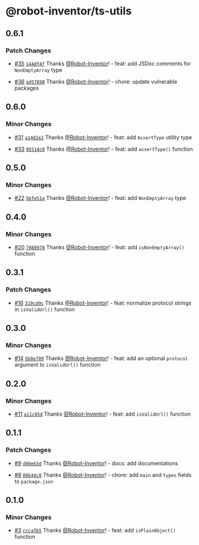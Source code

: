 # @robot-inventor/ts-utils

## 0.6.1

### Patch Changes

- [#35](https://github.com/Robot-Inventor/ts-utils/pull/35) [`144df4f`](https://github.com/Robot-Inventor/ts-utils/commit/144df4fd95c851c29c220af7572d7086fb37603e) Thanks [@Robot-Inventor](https://github.com/Robot-Inventor)! - feat: add JSDoc comments for `NonEmptyArray` type

- [#36](https://github.com/Robot-Inventor/ts-utils/pull/36) [`ad57898`](https://github.com/Robot-Inventor/ts-utils/commit/ad578980a74251c5f6891ef567f8014ddb560d8a) Thanks [@Robot-Inventor](https://github.com/Robot-Inventor)! - chore: update vulnerable packages

## 0.6.0

### Minor Changes

- [#31](https://github.com/Robot-Inventor/ts-utils/pull/31) [`a1482e2`](https://github.com/Robot-Inventor/ts-utils/commit/a1482e2bbc9c5f0e277db693a0d31acffcd40938) Thanks [@Robot-Inventor](https://github.com/Robot-Inventor)! - feat: add `AssertType` utility type

- [#33](https://github.com/Robot-Inventor/ts-utils/pull/33) [`95514c0`](https://github.com/Robot-Inventor/ts-utils/commit/95514c0c002d6599c51a437e5ecb114ed5b5655b) Thanks [@Robot-Inventor](https://github.com/Robot-Inventor)! - feat: add `assertType()` function

## 0.5.0

### Minor Changes

- [#22](https://github.com/Robot-Inventor/ts-utils/pull/22) [`56fe51a`](https://github.com/Robot-Inventor/ts-utils/commit/56fe51ad542b299d6dc3601f2eea5a2228aeacc5) Thanks [@Robot-Inventor](https://github.com/Robot-Inventor)! - feat: add `NonEmptyArray` type

## 0.4.0

### Minor Changes

- [#20](https://github.com/Robot-Inventor/ts-utils/pull/20) [`7888978`](https://github.com/Robot-Inventor/ts-utils/commit/78889789a64b229c5e085b6a9560cc46d4af9316) Thanks [@Robot-Inventor](https://github.com/Robot-Inventor)! - feat: add `isNonEmptyArray()` function

## 0.3.1

### Patch Changes

- [#16](https://github.com/Robot-Inventor/ts-utils/pull/16) [`319cd9c`](https://github.com/Robot-Inventor/ts-utils/commit/319cd9c3591b98c39369340a04ff7626345fb9f9) Thanks [@Robot-Inventor](https://github.com/Robot-Inventor)! - feat: normalize protocol strings in `isValidUrl()` function

## 0.3.0

### Minor Changes

- [#14](https://github.com/Robot-Inventor/ts-utils/pull/14) [`5b8e789`](https://github.com/Robot-Inventor/ts-utils/commit/5b8e7899204a94a838634f0660e630bef4435d6a) Thanks [@Robot-Inventor](https://github.com/Robot-Inventor)! - feat: add an optional `protocol` argument to `isValidUrl()` function

## 0.2.0

### Minor Changes

- [#11](https://github.com/Robot-Inventor/ts-utils/pull/11) [`a11c85d`](https://github.com/Robot-Inventor/ts-utils/commit/a11c85d3caa5c7fe2222e046fdfe8769af4b08d9) Thanks [@Robot-Inventor](https://github.com/Robot-Inventor)! - feat: add `isValidUrl()` function

## 0.1.1

### Patch Changes

- [#9](https://github.com/Robot-Inventor/ts-utils/pull/9) [`d89e63d`](https://github.com/Robot-Inventor/ts-utils/commit/d89e63db992f6a155a5a16d62b75d3e35e4881aa) Thanks [@Robot-Inventor](https://github.com/Robot-Inventor)! - docs: add documentations

- [#8](https://github.com/Robot-Inventor/ts-utils/pull/8) [`88b44c0`](https://github.com/Robot-Inventor/ts-utils/commit/88b44c0665917ecb9d36bbc7ae1a8e1a20e30d2b) Thanks [@Robot-Inventor](https://github.com/Robot-Inventor)! - chore: add `main` and `types` fields to `package.json`

## 0.1.0

### Minor Changes

- [#3](https://github.com/Robot-Inventor/ts-utils/pull/3) [`cccafb5`](https://github.com/Robot-Inventor/ts-utils/commit/cccafb51cdd1457cc1d4a5e41e4a75240dabc528) Thanks [@Robot-Inventor](https://github.com/Robot-Inventor)! - feat: add `isPlainObject()` function
